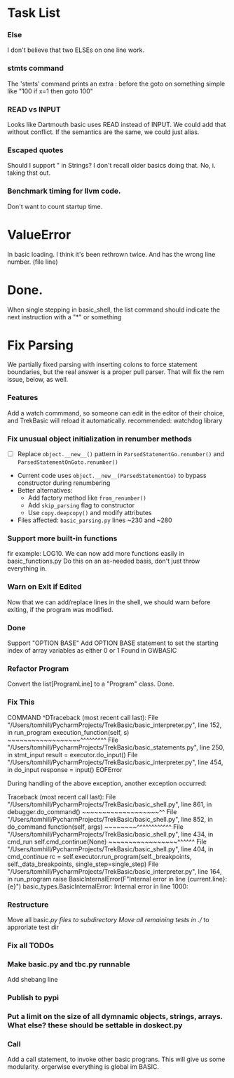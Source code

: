 # Task List

### Else
I don't believe that two ELSEs on one line work.

### stmts command
The 'stmts' command prints an extra : before the goto on something simple like "100 if x=1 then goto 100"

### READ vs INPUT
Looks like Dartmouth basic uses READ instead of INPUT. We could add that without conflict. If the semantics are the
same, we could just alias.

### Escaped quotes
Should I support \" in Strings? I don't recall older basics doing that. 
No, i. taking thst out. 

### Benchmark timing for llvm code.
Don't want to count startup time.

# ValueError
In basic loading. I think it's been rethrown twice.
And has the wrong line number. (file line)

# Done. 
When single stepping in basic_shell, the list
command should indicate the next instruction
with a "*" or something

# Fix Parsing
We partially fixed parsing with inserting colons to force 
statement boundaries, but the real answer is a proper pull parser.
That will fix the rem issue, below, as well.

### Features
Add a watch commmand, so someone can edit in the editor of their choice, and TrekBasic will reload it automatically.
recommended:  watchdog library

### Fix unusual object initialization in renumber methods
- [ ] Replace `object.__new__()` pattern in `ParsedStatementGo.renumber()` and `ParsedStatementOnGoto.renumber()`
- Current code uses `object.__new__(ParsedStatementGo)` to bypass constructor during renumbering
- Better alternatives:
  - Add factory method like `from_renumber()`
  - Add `skip_parsing` flag to constructor
  - Use `copy.deepcopy()` and modify attributes
- Files affected: `basic_parsing.py` lines ~230 and ~280 

### Support more built-in functions
fir example: LOG10. We can now add more functions easily in basic_functions.py
Do this on an as-needed basis, don't just throw everything in.

### Warn on Exit if Edited
Now that we can add/replace lines in the shell, we should warn before exiting, if the program was modified.

### Done
Support "OPTION BASE"
Add OPTION BASE statement to set the starting index of array variables as either 0 or 1
Found in GWBASIC

### Refactor Program
Convert the list[ProgramLine] to a "Program" class. Done. 


### Fix This
COMMAND ^DTraceback (most recent call last):
  File "/Users/tomhill/PycharmProjects/TrekBasic/basic_interpreter.py", line 152, in run_program
    execution_function(self, s)
    ~~~~~~~~~~~~~~~~~~^^^^^^^^^
  File "/Users/tomhill/PycharmProjects/TrekBasic/basic_statements.py", line 250, in stmt_input
    result = executor.do_input()
  File "/Users/tomhill/PycharmProjects/TrekBasic/basic_interpreter.py", line 454, in do_input
    response = input()
EOFError

During handling of the above exception, another exception occurred:

Traceback (most recent call last):
  File "/Users/tomhill/PycharmProjects/TrekBasic/basic_shell.py", line 861, in <module>
    debugger.do_command()
    ~~~~~~~~~~~~~~~~~~~^^
  File "/Users/tomhill/PycharmProjects/TrekBasic/basic_shell.py", line 852, in do_command
    function(self, args)
    ~~~~~~~~^^^^^^^^^^^^
  File "/Users/tomhill/PycharmProjects/TrekBasic/basic_shell.py", line 434, in cmd_run
    self.cmd_continue(None)
    ~~~~~~~~~~~~~~~~~^^^^^^
  File "/Users/tomhill/PycharmProjects/TrekBasic/basic_shell.py", line 404, in cmd_continue
    rc = self.executor.run_program(self._breakpoints, self._data_breakpoints, single_step=single_step)
  File "/Users/tomhill/PycharmProjects/TrekBasic/basic_interpreter.py", line 164, in run_program
    raise BasicInternalError(F"Internal error in line {current.line}: {e}")
basic_types.BasicInternalError: Internal error in line 1000:

### Restructure
Move all basic.*py files to subdirectory
Move all remaining tests in ./* to approriate test dir

### Fix all TODOs

### Make basic.py and tbc.py runnable
Add shebang line

### Publish to pypi

### Put a limit on the size of all dymnamic objects, strings, arrays. What else? these should be settable in doskect.py

### Call
Add a call statement, to invoke other basic prograns. This will give us some
modularity. orgerwise everything is global
im BASIC. 

